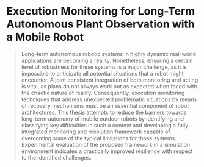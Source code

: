 # Execution Monitoring for Long-Term Autonomous Plant Observation with a Mobile Robot

> Long-term autonomous robotic systems in highly dynamic real-world applications are becoming a reality. Nonetheless, ensuring a certain level of robustness for these systems is a major challenge, as it is impossible to anticipate all potential situations that a robot might encounter. A joint consistent integration of both monitoring and acting is vital, as plans do not always work out as expected when faced with the chaotic nature of reality. Consequently, execution monitoring techniques that address unexpected problematic situations by means of recovery mechanisms must be an essential component of robot architectures. This thesis attempts to reduce the barriers towards long-term autonomy of mobile outdoor robots by identifying and classifying key difficulties in such a context and developing a fully integrated monitoring and resolution framework capable of overcoming some of the typical limitations for those systems. Experimental evaluation of the proposed framework in a simulation environment indicates a drastically improved resilience with respect to the identified challenges.
